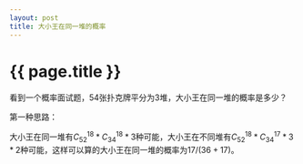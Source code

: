 ```yaml
---
layout: post
title: 大小王在同一堆的概率
---
```


{{ page.title }}
===============

看到一个概率面试题，54张扑克牌平分为3堆，大小王在同一堆的概率是多少？

第一种思路：

大小王在同一堆有$C^18_52*C^18_34*3$种可能，大小王在不同堆有$C^18_52*C^17_34*3*2$种可能，这样可以算的大小王在同一堆的概率为$17/(36+17)$。

